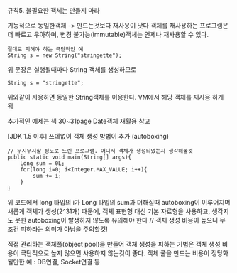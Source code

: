 규칙5. 불필요한 객체는 만들지 마라

기능적으로 동일한객체 -> 만드는것보다 재사용이 낫다
객체를 재사용하는 프로그램은 더 빠르고 우아하며, 변경 불가능(immutable)객체는 언제나 재사용할 수 있다.

    절대로 피해야 하는 극단적인 예
    String s = new String("stringette");

위 문장은 실행될때마다 String 객체를 생성하므로

    String s = "stringette";

위와같이 사용하면 동일한 String객체를 이용한다. VM에서 해당 객체를 재사용 하게 됨

추가적인 예제는 책 30~31page Date객체 재활용 참고

[JDK 1.5 이후] 쓰데없이 객체 생성 방법이 추가 (autoboxing)

    // 무시무시할 정도로 느린 프로그램. 어디서 객체가 생성되었는지 생각해볼것
    public static void main(String[] args){
        Long sum = 0L;
        for(long i=0; i<Integer.MAX_VALUE; i++){
            sum += i;
        }
    }
위 코드에서 long 타입의 i가 Long 타입의 sum과 더해질때 autoboxing이 이루어지며 새롭게 객체가 생성(2^31개)
때문에, 객체 표현형 대신 기본 자료형을 사용하고, 생각지도 못한 autoboxing이 발생하지 않도록 유의해야 한다
// 객체 생성 비용이 높으니 무조건 피하라는 의미가 아님을 주의할것!

직접 관리하는 객체풀(object pool)을 만들어 객체 생성을 피하는 기법은 객체 생성 비용이 극단적으로 높지 않으면 사용하지 않는것이 좋다.
객체 풀을 만드는 비용이 정당화 될만한 예 : DB연결, Socket연결 등
